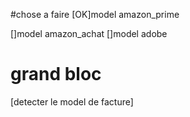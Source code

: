#chose a faire 
[OK]model amazon_prime 

[]model amazon_achat
[]model adobe


# grand bloc 

[detecter le model de facture]
